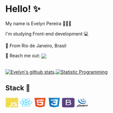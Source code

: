 #  Hello! ✨
My name is Evelyn Pereira 👩🏻🌻

I'm studying Front-end development 💻

📍 From Rio de Janeiro, Brasil

🌼 Reach me out: <a href="https://www.linkedin.com/in/evelyncper/" target="_blank"><img align="center" src="https://img.shields.io/badge/-LinkedIn-%230077B5?style=flat-square&logo=linkedin&logoColor=white" target="_blank"></a> 

<br>
<div>
<a href="https://github.com/anuraghazra/github-readme-stats">
<img align="center" src="https://github-readme-stats.vercel.app/api?username=evelyn-cp&theme=dracula&show_icons=true&include_all_commits=true&count_private=true" alt="Evelyn's github stats"/>
</a>
<a href="https://github.com/anuraghazra/github-readme-stats">
<img align="center" src="https://github-readme-stats.vercel.app/api/top-langs/?username=evelyn-cp&layout=compact&theme=dracula" alt="Statistic Programming" />
</a>
</div>

## Stack 💫
<div style="display: inline_block">
<img align="center" alt="Evelyn-Js" height="30" width="40" src="https://raw.githubusercontent.com/devicons/devicon/master/icons/javascript/javascript-plain.svg">
<img align="center" alt="Evelyn-React" height="30" width="40" src="https://raw.githubusercontent.com/devicons/devicon/master/icons/react/react-original.svg">
<img align="center" alt="Evelyn-HTML" height="30" width="40" src="https://raw.githubusercontent.com/devicons/devicon/master/icons/html5/html5-original.svg">
<img align="center" alt="Evelyn-CSS" height="30" width="40" src="https://raw.githubusercontent.com/devicons/devicon/master/icons/css3/css3-original.svg">
<img align="center" alt="Evelyn-Bootstrap" height="30" width="40" src="https://raw.githubusercontent.com/devicons/devicon/master/icons/bootstrap/bootstrap-plain.svg">
<img align="center" alt="Evelyn-JQuery" height="30" width="40" src="https://raw.githubusercontent.com/devicons/devicon/master/icons/jquery/jquery-original-wordmark.svg">
</div>
